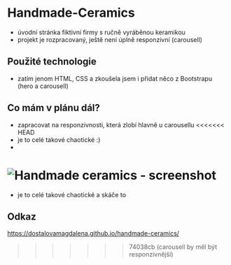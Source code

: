 # Handmade-Ceramics
- úvodní stránka fiktivní firmy s ručně vyráběnou keramikou
- projekt je rozpracovaný, ještě není úplně responzivní (carousell)
## Použité technologie
- zatím jenom HTML, CSS a zkoušela jsem i přidat něco z Bootstrapu (hero a carousell)
## Co mám v plánu dál?
- zapracovat na responzivnosti, která zlobí hlavně u carousellu
<<<<<<< HEAD
- je to celé takové chaotické :)
- 
![Handmade ceramics - screenshot](https://github.com/dostalovamagdalena/Handmade-Ceramics/assets/126899248/8ab1a3f8-48f4-434d-acb1-7f7b99a09caf)
=======
- je to celé takové chaotické a skáče to
## Odkaz
https://dostalovamagdalena.github.io/handmade-ceramics/
>>>>>>> 74038cb (carousell by měl být responzivnější)
